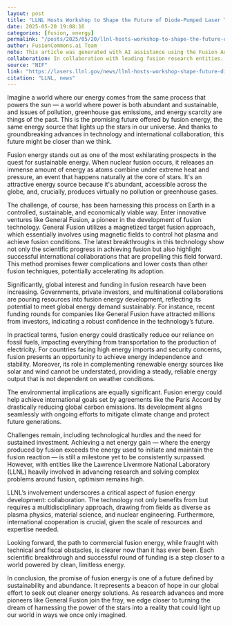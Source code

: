 ```yaml
---
layout: post
title: "LLNL Hosts Workshop to Shape the Future of Diode-Pumped Laser Technology"
date: 2025-05-20 19:08:16
categories: [fusion, energy]
permalink: "/posts/2025/05/20/llnl-hosts-workshop-to-shape-the-future-of-diode-pumped-laser-technology/"
author: FusionCommons.ai Team
note: This article was generated with AI assistance using the Fusion Authority Engine, developed by Travis Frye.
collaboration: In collaboration with leading fusion research entities.
source: "NIF"
link: "https://lasers.llnl.gov/news/llnl-hosts-workshop-shape-future-diode-pumped-laser-technology"
citation: "LLNL, news"
---
```


Imagine a world where our energy comes from the same process that powers the sun — a world where power is both abundant and sustainable, and issues of pollution, greenhouse gas emissions, and energy scarcity are things of the past. This is the promising future offered by fusion energy, the same energy source that lights up the stars in our universe. And thanks to groundbreaking advances in technology and international collaboration, this future might be closer than we think.

Fusion energy stands out as one of the most exhilarating prospects in the quest for sustainable energy. When nuclear fusion occurs, it releases an immense amount of energy as atoms combine under extreme heat and pressure, an event that happens naturally at the core of stars. It's an attractive energy source because it's abundant, accessible across the globe, and, crucially, produces virtually no pollution or greenhouse gases.

The challenge, of course, has been harnessing this process on Earth in a controlled, sustainable, and economically viable way. Enter innovative ventures like General Fusion, a pioneer in the development of fusion technology. General Fusion utilizes a magnetized target fusion approach, which essentially involves using magnetic fields to control hot plasma and achieve fusion conditions. The latest breakthroughs in this technology show not only the scientific progress in achieving fusion but also highlight successful international collaborations that are propelling this field forward. This method promises fewer complications and lower costs than other fusion techniques, potentially accelerating its adoption.

Significantly, global interest and funding in fusion research have been increasing. Governments, private investors, and multinational collaborations are pouring resources into fusion energy development, reflecting its potential to meet global energy demand sustainably. For instance, recent funding rounds for companies like General Fusion have attracted millions from investors, indicating a robust confidence in the technology’s future.

In practical terms, fusion energy could drastically reduce our reliance on fossil fuels, impacting everything from transportation to the production of electricity. For countries facing high energy imports and security concerns, fusion presents an opportunity to achieve energy independence and stability. Moreover, its role in complementing renewable energy sources like solar and wind cannot be understated, providing a steady, reliable energy output that is not dependent on weather conditions.

The environmental implications are equally significant. Fusion energy could help achieve international goals set by agreements like the Paris Accord by drastically reducing global carbon emissions. Its development aligns seamlessly with ongoing efforts to mitigate climate change and protect future generations.

Challenges remain, including technological hurdles and the need for sustained investment. Achieving a net energy gain — where the energy produced by fusion exceeds the energy used to initiate and maintain the fusion reaction — is still a milestone yet to be consistently surpassed. However, with entities like the Lawrence Livermore National Laboratory (LLNL) heavily involved in advancing research and solving complex problems around fusion, optimism remains high.

LLNL’s involvement underscores a critical aspect of fusion energy development: collaboration. The technology not only benefits from but requires a multidisciplinary approach, drawing from fields as diverse as plasma physics, material science, and nuclear engineering. Furthermore, international cooperation is crucial, given the scale of resources and expertise needed.

Looking forward, the path to commercial fusion energy, while fraught with technical and fiscal obstacles, is clearer now than it has ever been. Each scientific breakthrough and successful round of funding is a step closer to a world powered by clean, limitless energy.

In conclusion, the promise of fusion energy is one of a future defined by sustainability and abundance. It represents a beacon of hope in our global effort to seek out cleaner energy solutions. As research advances and more pioneers like General Fusion join the fray, we edge closer to turning the dream of harnessing the power of the stars into a reality that could light up our world in ways we once only imagined.

